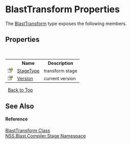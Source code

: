 # BlastTransform Properties
 

The <a href="b24ea494-df13-8d6e-4502-3249b273744f.md">BlastTransform</a> type exposes the following members.


## Properties
&nbsp;<table><tr><th></th><th>Name</th><th>Description</th></tr><tr><td>![Public property](media/pubproperty.gif "Public property")</td><td><a href="07858c73-1eef-6800-c034-8e8e628d02d2.md">StageType</a></td><td>
transform stage</td></tr><tr><td>![Public property](media/pubproperty.gif "Public property")</td><td><a href="ec0a92d2-6611-89b6-b37b-722196858abc.md">Version</a></td><td>
current version</td></tr></table>&nbsp;
<a href="#blasttransform-properties">Back to Top</a>

## See Also


#### Reference
<a href="b24ea494-df13-8d6e-4502-3249b273744f.md">BlastTransform Class</a><br /><a href="f44e629d-16ad-ce78-c6d1-bb239589698b.md">NSS.Blast.Compiler.Stage Namespace</a><br />